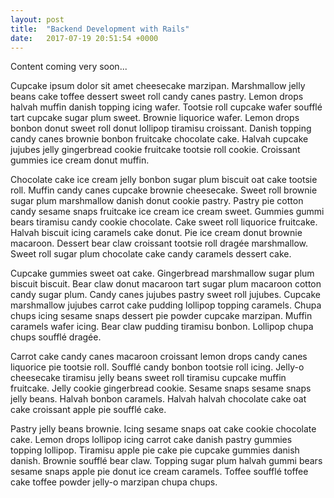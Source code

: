 ```yaml
---
layout: post
title:  "Backend Development with Rails"
date:   2017-07-19 20:51:54 +0000
---
```



Content coming very soon...

Cupcake ipsum dolor sit amet cheesecake marzipan. Marshmallow jelly beans cake toffee dessert sweet roll candy canes pastry. Lemon drops halvah muffin danish topping icing wafer. Tootsie roll cupcake wafer soufflé tart cupcake sugar plum sweet. Brownie liquorice wafer. Lemon drops bonbon donut sweet roll donut lollipop tiramisu croissant. Danish topping candy canes brownie bonbon fruitcake chocolate cake. Halvah cupcake jujubes jelly gingerbread cookie fruitcake tootsie roll cookie. Croissant gummies ice cream donut muffin.

Chocolate cake ice cream jelly bonbon sugar plum biscuit oat cake tootsie roll. Muffin candy canes cupcake brownie cheesecake. Sweet roll brownie sugar plum marshmallow danish donut cookie pastry. Pastry pie cotton candy sesame snaps fruitcake ice cream ice cream sweet. Gummies gummi bears tiramisu candy cookie chocolate. Cake sweet roll liquorice fruitcake. Halvah biscuit icing caramels cake donut. Pie ice cream donut brownie macaroon. Dessert bear claw croissant tootsie roll dragée marshmallow. Sweet roll sugar plum chocolate cake candy caramels dessert cake.

Cupcake gummies sweet oat cake. Gingerbread marshmallow sugar plum biscuit biscuit. Bear claw donut macaroon tart sugar plum macaroon cotton candy sugar plum. Candy canes jujubes pastry sweet roll jujubes. Cupcake marshmallow jujubes carrot cake pudding lollipop topping caramels. Chupa chups icing sesame snaps dessert pie powder cupcake marzipan. Muffin caramels wafer icing. Bear claw pudding tiramisu bonbon. Lollipop chupa chups soufflé dragée.

Carrot cake candy canes macaroon croissant lemon drops candy canes liquorice pie tootsie roll. Soufflé candy bonbon tootsie roll icing. Jelly-o cheesecake tiramisu jelly beans sweet roll tiramisu cupcake muffin fruitcake. Jelly cookie gingerbread cookie. Sesame snaps sesame snaps jelly beans. Halvah bonbon caramels. Halvah halvah chocolate cake oat cake croissant apple pie soufflé cake.

Pastry jelly beans brownie. Icing sesame snaps oat cake cookie chocolate cake. Lemon drops lollipop icing carrot cake danish pastry gummies topping lollipop. Tiramisu apple pie cake pie cupcake gummies danish danish. Brownie soufflé bear claw. Topping sugar plum halvah gummi bears sesame snaps apple pie donut ice cream caramels. Toffee soufflé toffee cake toffee powder jelly-o marzipan chupa chups.
